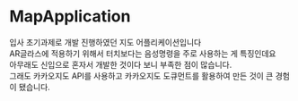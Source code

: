 # MapApplication
입사 초기과제로 개발 진행하였던 지도 어플리케이션입니다   
AR글라스에 적용하기 위해서 터치보다는 음성명령을 주로 사용하는 게 특징인데요   
아무래도 신입으로 혼자서 개발한 것이다 보니 부족한 점이 많습니다.   
그래도 카카오지도 API를 사용하고 카카오지도 도큐먼트를 활용하여 만든 것이 큰 경험이 됐습니다.   
